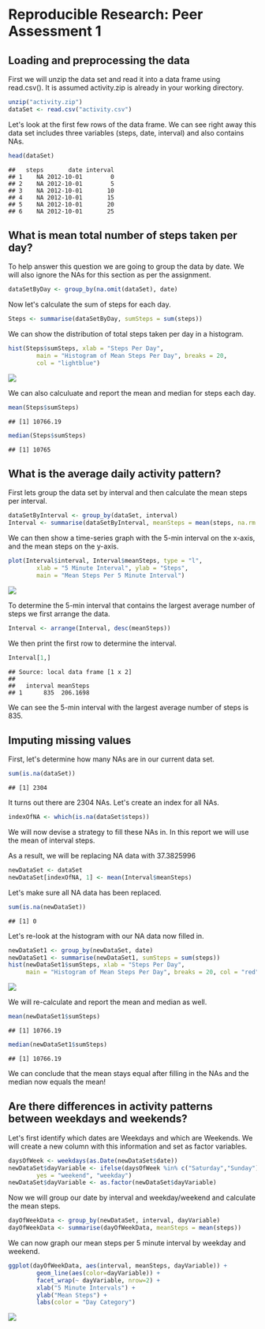 # Reproducible Research: Peer Assessment 1



## Loading and preprocessing the data

First we will unzip the data set and read it into a data frame using read.csv(). It is assumed activity.zip is already in your working directory.


```r
unzip("activity.zip")
dataSet <- read.csv("activity.csv")
```

Let's look at the first few rows of the data frame. We can see right away this data set includes three variables
(steps, date, interval) and also contains NAs.


```r
head(dataSet)
```

```
##   steps       date interval
## 1    NA 2012-10-01        0
## 2    NA 2012-10-01        5
## 3    NA 2012-10-01       10
## 4    NA 2012-10-01       15
## 5    NA 2012-10-01       20
## 6    NA 2012-10-01       25
```

## What is mean total number of steps taken per day?

To help answer this question we are going to group the data by date.
We will also ignore the NAs for this section as per the assignment.


```r
dataSetByDay <- group_by(na.omit(dataSet), date)
```

Now let's calculate the sum of steps for each day.


```r
Steps <- summarise(dataSetByDay, sumSteps = sum(steps))
```

We can show the distribution of total steps taken per day in a histogram.


```r
hist(Steps$sumSteps, xlab = "Steps Per Day", 
        main = "Histogram of Mean Steps Per Day", breaks = 20,
        col = "lightblue")
```

![](PA1_template_files/figure-html/unnamed-chunk-5-1.png) 

We can also calculuate and report the mean and median for steps each day.

```r
mean(Steps$sumSteps)
```

```
## [1] 10766.19
```

```r
median(Steps$sumSteps)
```

```
## [1] 10765
```

## What is the average daily activity pattern?

First lets group the data set by interval and then calculate the mean steps per interval.


```r
dataSetByInterval <- group_by(dataSet, interval)
Interval <- summarise(dataSetByInterval, meanSteps = mean(steps, na.rm = TRUE))
```

We can then show a time-series graph with the 5-min interval on the x-axis, and the mean steps on the y-axis.


```r
plot(Interval$interval, Interval$meanSteps, type = "l", 
        xlab = "5 Minute Interval", ylab = "Steps", 
        main = "Mean Steps Per 5 Minute Interval")
```

![](PA1_template_files/figure-html/unnamed-chunk-8-1.png) 

To determine the 5-min interval that contains the largest average number of steps we first arrange the data.


```r
Interval <- arrange(Interval, desc(meanSteps))
```

We then print the first row to determine the interval.


```r
Interval[1,]
```

```
## Source: local data frame [1 x 2]
## 
##   interval meanSteps
## 1      835  206.1698
```

We can see the 5-min interval with the largest average number of steps is 835.

## Imputing missing values

First, let's determine how many NAs are in our current data set.


```r
sum(is.na(dataSet))
```

```
## [1] 2304
```

It turns out there are 2304 NAs. Let's create an index for all NAs.


```r
indexOfNA <- which(is.na(dataSet$steps))
```

We will now devise a strategy to fill these NAs in. In this report we will use the mean of interval steps.  

As a result, we will be replacing NA data with 37.3825996


```r
newDataSet <- dataSet
newDataSet[indexOfNA, 1] <- mean(Interval$meanSteps)
```

Let's make sure all NA data has been replaced.


```r
sum(is.na(newDataSet))
```

```
## [1] 0
```

Let's re-look at the histogram with our NA data now filled in.


```r
newDataSet1 <- group_by(newDataSet, date)
newDataSet1 <- summarise(newDataSet1, sumSteps = sum(steps))
hist(newDataSet1$sumSteps, xlab = "Steps Per Day", 
     main = "Histogram of Mean Steps Per Day", breaks = 20, col = "red")
```

![](PA1_template_files/figure-html/unnamed-chunk-15-1.png) 

We will re-calculate and report the mean and median as well.


```r
mean(newDataSet1$sumSteps)
```

```
## [1] 10766.19
```

```r
median(newDataSet1$sumSteps)
```

```
## [1] 10766.19
```

We can conclude that the mean stays equal after filling in the NAs and the median now equals the mean!

## Are there differences in activity patterns between weekdays and weekends?

Let's first identify which dates are Weekdays and which are Weekends. We will create a new column with this information and set as factor variables.


```r
daysOfWeek <- weekdays(as.Date(newDataSet$date))
newDataSet$dayVariable <- ifelse(daysOfWeek %in% c("Saturday","Sunday"), 
        yes = "weekend", "weekday")
newDataSet$dayVariable <- as.factor(newDataSet$dayVariable)
```

Now we will group our date by interval and weekday/weekend and calculate the mean steps.


```r
dayOfWeekData <- group_by(newDataSet, interval, dayVariable)
dayOfWeekData <- summarise(dayOfWeekData, meanSteps = mean(steps))
```

We can now graph our mean steps per 5 minute interval by weekday and weekend.


```r
ggplot(dayOfWeekData, aes(interval, meanSteps, dayVariable)) + 
        geom_line(aes(color=dayVariable)) +
        facet_wrap(~ dayVariable, nrow=2) +
        xlab("5 Minute Intervals") +
        ylab("Mean Steps") +
        labs(color = "Day Category")
```

![](PA1_template_files/figure-html/unnamed-chunk-19-1.png) 
